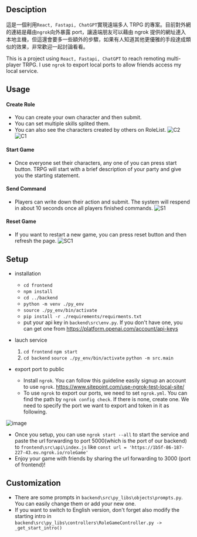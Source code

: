 ## Desciption

這是一個利用`React, Fastapi, ChatGPT`實現遠端多人 TRPG 的專案。目前對外網的連結是藉由`ngrok`向外暴露 port，讓遠端朋友可以藉由 ngrok 提供的網址連入本地主機，但這還會要多一些額外的步驟，如果有人知道其他更優雅的手段達成類似的效果，非常歡迎一起討論看看。

This is a project using `React, Fastapi, ChatGPT` to reach remoting multi-player TRPG. I use `ngrok` to export local ports to allow friends access my local service.

## Usage

#### Create Role

- You can create your own character and then submit.
- You can set multiple skills splited them.
- You can also see the characters created by others on RoleList.
![C2](https://user-images.githubusercontent.com/25768669/227801125-b1ed0c10-5b8f-433d-a7f5-33ec15f870ff.PNG)
![C1](https://user-images.githubusercontent.com/25768669/227801134-00ff3343-7b4c-45fb-98c6-557b2b75b78a.PNG)

#### Start Game

- Once everyone set their characters, any one of you can press start button. TRPG will start with a brief description of your party and give you the starting statement.

#### Send Command

- Players can write down their action and submit. The system will respend in about 10 seconds once all players finished commands.
![S1](https://user-images.githubusercontent.com/25768669/227801147-4d61dfaf-3416-4d0c-bcd2-a1a747eb4cc5.PNG)

#### Reset Game

- If you want to restart a new game, you can press reset button and then refresh the page.
![SC1](https://user-images.githubusercontent.com/25768669/227801150-b555f12a-dab8-4ce0-8e26-5d5312e67c36.PNG)

## Setup

- installation
  - `cd frontend`
  - `npm install`
  - `cd ../backend`
  - `python -m venv ./py_env`
  - `source ./py_env/bin/activate`
  - `pip install -r ./requirements/requirments.txt`
  - put your api key in `backend\src\env.py`. If you don't have one, you can get one from https://platform.openai.com/account/api-keys
- lauch service
  1.  `cd frontend`
      `npm start`
  2.  `cd backend`
      `source ./py_env/bin/activate`
      `python -m src.main`
- export port to public

  - Install `ngrok`. You can follow this guideline easily signup an account to use `ngrok`. https://www.sitepoint.com/use-ngrok-test-local-site/
  - To use `ngrok` to export our ports, we need to set `ngrok.yml`. You can find the path by `ngrok config check`. If there is none, create one. We need to specify the port we want to export and token in it as following.

![image](https://user-images.githubusercontent.com/25768669/227801103-2eb501ca-06f9-4521-bf67-624e5da1b65d.png)


  - Once you setup, you can use `ngrok start --all` to start the service and paste the url forwarding to port 5000(which is the port of our backend) to `frontend\src\api\index.js` like
    `const url = 'https://1b5f-86-187-227-43.eu.ngrok.io/roleGame'`
  - Enjoy your game with friends by sharing the url forwarding to 3000 (port of frontend)!

## Customization

- There are some prompts in `backend\src\py_libs\objects\prompts.py`. You can easily change them or add your new one.
- If you want to switch to English version, don't forget also modify the starting intro in `backend\src\py_libs\controllers\RoleGameController.py -> _get_start_intro()`
